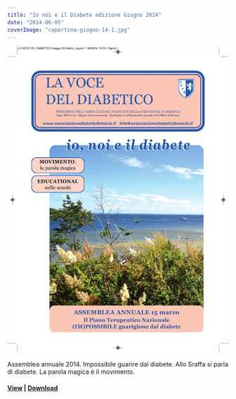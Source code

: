 ```yaml
---
title: "Io noi e il Diabete edizione Giugno 2014"
date: "2014-06-05"
coverImage: "copertina-giugno-14-1.jpg"
---
```


![](images/copertina-giugno-14-1.jpg)

Assemblea annuale 2014. Impossibile guarire dal diabete. Allo Sraffa si parla di diabete. La parola magica è il movimento.

<!-- \[vc\_row equal\_height="yes" content\_placement="middle" css=".vc\_custom\_1560783934700{margin-right: 0px !important;margin-left: 0px !important;background-color: #f4f4f4 !important;}"\]\[vc\_column width="1/2" css=".vc\_custom\_1560781514067{padding-top: 30px !important;padding-right: 30px !important;padding-bottom: 30px !important;padding-left: 30px !important;}" offset="vc\_col-lg-4 vc\_col-md-5 vc\_col-xs-12"\]\[ultimate\_heading main\_heading="Io noi e il Diabete edizione Giugno 2014" heading\_tag="h3" alignment="left" sub\_heading\_font\_size="desktop:20px;" sub\_heading\_line\_height="desktop:30px;" el\_class="accent-subtitle-color" main\_heading\_font\_size="desktop:30px;" main\_heading\_line\_height="desktop:40px;" sub\_heading\_margin="margin-bottom:20px;" main\_heading\_style="font-weight:bold;" main\_heading\_margin="margin-bottom:5px;"\]La voce del dibetico\[/ultimate\_heading\]\[vc\_column\_text css=".vc\_custom\_1572947063014{padding-bottom: 20px !important;}"\]

CARI LETTORI, La fotografia in copertina ritrae la splendida natura di Tadoussac, un piccolo villaggio sulla costa del Quebec. A Tadoussac, specie di piante e animali diverse hanno saputo adattarsi a condizioni climatiche davvero difficili, caratterizzate da inverni rigidi e forti escursioni termiche. Hanno trovato il modo per sopravvivere e per crescere rigogliose in un ambiente ostile. La natura è sempre fonte di ispirazione. Diabetici e non, dobbiamo imparare ad ascoltare le esigenze del nostro corpo, che non è fatto né per una vita sedentaria né per sforzi troppo intensi: apprendere l’arte del movimento e della sua misura è uno dei segreti per rendere il corpo resistente, anche quando le condizioni ambientali non sono tra le più accoglienti, come in estate.

#### Federica Limone

\[/vc\_column\_text\]\[vc\_row\_inner\]\[vc\_column\_inner\]\[vc\_column\_text\]

#### [View](http://198.211.122.197/diabetwp/wordpress/wp-content/uploads/2020/01/LA-VOCE-DEL-DIABETICO-maggio-2014-1.pdf) | [Download](http://198.211.122.197/diabetwp/wordpress/wp-content/uploads/2020/01/LA-VOCE-DEL-DIABETICO-maggio-2014-1.pdf)

\[/vc\_column\_text\]\[/vc\_column\_inner\]\[/vc\_row\_inner\]\[/vc\_column\]\[vc\_column width="1/2"\]\[dt\_fancy\_image image\_id="2204" width="300" height="500"\]\[/vc\_column\]\[/vc\_row\] -->
#### [View](http://198.211.122.197/diabetwp/wordpress/wp-content/uploads/2020/01/LA-VOCE-DEL-DIABETICO-maggio-2014-1.pdf) | [Download](http://198.211.122.197/diabetwp/wordpress/wp-content/uploads/2020/01/LA-VOCE-DEL-DIABETICO-maggio-2014-1.pdf)
